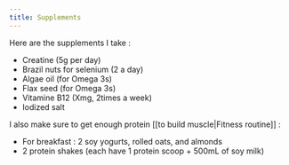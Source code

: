 ```yaml
---
title: Supplements
---
```


Here are the supplements I take : 
- Creatine (5g per day)
- Brazil nuts for selenium (2 a day)
- Algae oil (for Omega 3s)
- Flax seed (for Omega 3s)
- Vitamine B12 (Xmg, 2times a week)
- Iodized salt

I also make sure to get enough protein [[to build muscle|Fitness routine]] : 
- For breakfast : 2 soy yogurts, rolled oats, and almonds
- 2 protein shakes (each have 1 protein scoop + 500mL of soy milk)